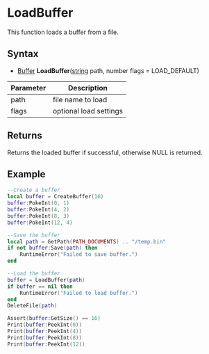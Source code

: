 # LoadBuffer

This function loads a buffer from a file.

## Syntax

- [Buffer](Buffer.md) **LoadBuffer**([string](https://www.lua.org/manual/5.4/manual.html#6.4) path, number flags = LOAD_DEFAULT)

| Parameter | Description |
| ----- | ----- |
| path | file name to load |
| flags | optional load settings |

## Returns

Returns the loaded buffer if successful, otherwise NULL is returned.

## Example

```lua
--Create a buffer
local buffer = CreateBuffer(16)
buffer:PokeInt(0, 1)
buffer:PokeInt(4, 2)
buffer:PokeInt(8, 3)
buffer:PokeInt(12, 4)

--Save the buffer
local path = GetPath(PATH_DOCUMENTS) .. "/temp.bin"
if not buffer:Save(path) then
    RuntimeError("Failed to save buffer.")
end

--Load the buffer
buffer = LoadBuffer(path)
if buffer == nil then
    RuntimeError("Failed to load buffer.")
end
DeleteFile(path)

Assert(buffer:GetSize() == 16)
Print(buffer:PeekInt(0))
Print(buffer:PeekInt(4))
Print(buffer:PeekInt(8))
Print(buffer:PeekInt(12))
```
